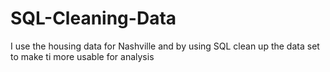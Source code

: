 # SQL-Cleaning-Data
I use the housing data for Nashville and by using SQL clean up the data set to make ti more usable for analysis
